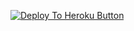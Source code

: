 <a href="https://heroku.com/deploy?template=https://github.com/mrjvdali/All-Url-Uploader.git"><img src="https://www.herokucdn.com/deploy/button.svg" alt="Deploy To Heroku Button"></a>
